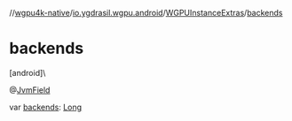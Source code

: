 //[wgpu4k-native](../../../index.md)/[io.ygdrasil.wgpu.android](../index.md)/[WGPUInstanceExtras](index.md)/[backends](backends.md)

# backends

[android]\

@[JvmField](https://kotlinlang.org/api/core/kotlin-stdlib/kotlin.jvm/-jvm-field/index.html)

var [backends](backends.md): [Long](https://kotlinlang.org/api/core/kotlin-stdlib/kotlin/-long/index.html)